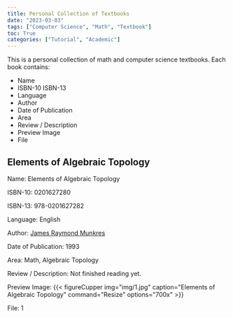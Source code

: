 ```yaml
---
title: Personal Collection of Textbooks
date: "2023-03-03"
tags: ["Computer Science", "Math", "Textbook"]
toc: True
categories: ["Tutorial", "Academic"]
---
```


This is a personal collection of math and computer science textbooks.
Each book contains:
- Name
- ISBN-10 ISBN-13
- Language
- Author
- Date of Publication
- Area
- Review / Description
- Preview Image
- File

## Elements of Algebraic Topology

Name: Elements of Algebraic Topology

ISBN-10: 0201627280

ISBN-13: 978-0201627282

Language: English

Author: [James Raymond Munkres](https://en.wikipedia.org/wiki/James_Munkres)

Date of Publication: 1993

Area: Math, Algebraic Topology

Review / Description: Not finished reading yet.

Preview Image:
{{< figureCupper
img="img/1.jpg" 
caption="Elements of Algebraic Topology" 
command="Resize" 
options="700x" >}}

File: 1
